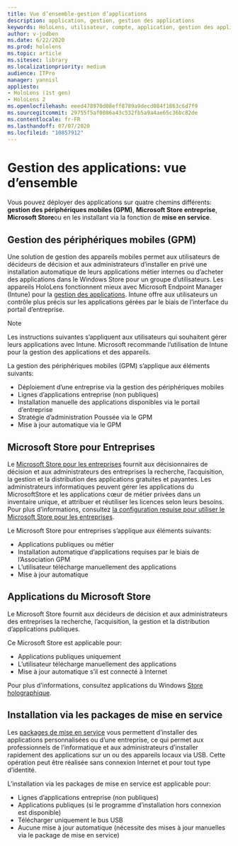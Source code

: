 ```yaml
---
title: Vue d’ensemble-gestion d’applications
description: application, gestion, gestion des applications
keywords: HoloLens, utilisateur, compte, application, gestion des applications,
author: v-jodben
ms.date: 6/22/2020
ms.prod: hololens
ms.topic: article
ms.sitesec: library
ms.localizationpriority: medium
audience: ITPro
manager: yannisl
appliesto:
- HoloLens (1st gen)
- HoloLens 2
ms.openlocfilehash: eeed478970d08eff8789a9decd084f1863c6d7f9
ms.sourcegitcommit: 29755f5af0086a43c532fb5a9a4ae65c36bc82de
ms.contentlocale: fr-FR
ms.lasthandoff: 07/07/2020
ms.locfileid: "10857912"
---
```

# Gestion des applications: vue d’ensemble

Vous pouvez déployer des applications sur quatre chemins différents: **gestion des périphériques mobiles (GPM)**, **Microsoft Store entreprise**, **Microsoft Store**ou en les installant via la fonction de **mise en service**. 

## Gestion des périphériques mobiles (GPM)

Une solution de gestion des appareils mobiles permet aux utilisateurs de décideurs de décision et aux administrateurs d’installer en privé une installation automatique de leurs applications métier internes ou d’acheter des applications dans le Windows Store pour un groupe d’utilisateurs. Les appareils HoloLens fonctionnent mieux avec Microsoft Endpoint Manager (Intune) pour la [gestion des applications](app-deploy-intune.md). Intune offre aux utilisateurs un contrôle plus précis sur les applications gérées par le biais de l’interface du portail d’entreprise.

> [!NOTE] 
> Les instructions suivantes s’appliquent aux utilisateurs qui souhaitent gérer leurs applications avec Intune. Microsoft recommande l’utilisation de Intune pour la gestion des applications et des appareils.
    
La gestion des périphériques mobiles (GPM) s’applique aux éléments suivants: 
* Déploiement d’une entreprise via la gestion des périphériques mobiles 
* Lignes d’applications entreprise (non publiques)
* Installation manuelle des applications disponibles via le portail d’entreprise
* Stratégie d’administration Poussée via le GPM
* Mise à jour automatique via le GPM

## Microsoft Store pour Entreprises

Le [Microsoft Store pour les entreprises](app-deploy-store-business.md) fournit aux décisionnaires de décision et aux administrateurs des entreprises la recherche, l’acquisition, la gestion et la distribution des applications gratuites et payantes. Les administrateurs informatiques peuvent gérer les applications du MicrosoftStore et les applications cœur de métier privées dans un inventaire unique, et attribuer et réutiliser les licences selon leurs besoins. Pour plus d’informations, consultez [la configuration requise pour utiliser le Microsoft Store pour les entreprises](https://docs.microsoft.com/microsoft-store/prerequisites-microsoft-store-for-business).
    
Le Microsoft Store pour entreprises s’applique aux éléments suivants: 
* Applications publiques ou métier
* Installation automatique d’applications requises par le biais de l’Association GPM
* L’utilisateur télécharge manuellement des applications
* Mise à jour automatique

## Applications du Microsoft Store

Le Microsoft Store fournit aux décideurs de décision et aux administrateurs des entreprises la recherche, l’acquisition, la gestion et la distribution d’applications publiques.
    
Ce Microsoft Store est applicable pour: 
* Applications publiques uniquement
* L’utilisateur télécharge manuellement des applications
* Mise à jour automatique s’il est connecté à Internet

Pour plus d’informations, consultez applications du Windows [Store holographique](https://docs.microsoft.com/hololens/holographic-store-apps).

## Installation via les packages de mise en service

Les [packages de mise en service](app-deploy-provisioning-package.md) vous permettent d’installer des applications personnalisées ou d’une entreprise, ce qui permet aux professionnels de l’informatique et aux administrateurs d’installer rapidement des applications sur un ou des appareils locaux via USB. Cette opération peut être réalisée sans connexion Internet et pour tout type d’identité.
    
L’installation via les packages de mise en service est applicable pour: 
* Lignes d’applications entreprise (non publiques)
* Applications publiques (si le programme d’installation hors connexion est disponible)
* Télécharger uniquement le bus USB
* Aucune mise à jour automatique (nécessite des mises à jour manuelles via le package de mise en service)

